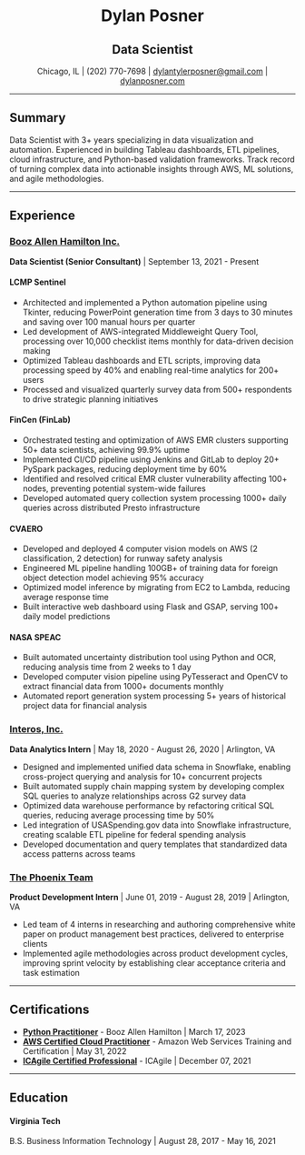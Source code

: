 <div align="center">

# Dylan Posner

## Data Scientist

Chicago, IL | (202) 770-7698 | dylantylerposner@gmail.com | [dylanposner.com](https://www.dylanposner.com)

</div>

---

## Summary

Data Scientist with 3+ years specializing in data visualization and automation. Experienced in building Tableau dashboards, ETL pipelines, cloud infrastructure, and Python-based validation frameworks. Track record of turning complex data into actionable insights through AWS, ML solutions, and agile methodologies.

---

## Experience

### [Booz Allen Hamilton Inc.](https://www.boozallen.com/)

**Data Scientist (Senior Consultant)** | September 13, 2021 - Present

#### LCMP Sentinel

- Architected and implemented a Python automation pipeline using Tkinter, reducing PowerPoint generation time from 3 days to 30 minutes and saving over 100 manual hours per quarter
- Led development of AWS-integrated Middleweight Query Tool, processing over 10,000 checklist items monthly for data-driven decision making
- Optimized Tableau dashboards and ETL scripts, improving data processing speed by 40% and enabling real-time analytics for 200+ users
- Processed and visualized quarterly survey data from 500+ respondents to drive strategic planning initiatives

#### FinCen (FinLab)

- Orchestrated testing and optimization of AWS EMR clusters supporting 50+ data scientists, achieving 99.9% uptime
- Implemented CI/CD pipeline using Jenkins and GitLab to deploy 20+ PySpark packages, reducing deployment time by 60%
- Identified and resolved critical EMR cluster vulnerability affecting 100+ nodes, preventing potential system-wide failures
- Developed automated query collection system processing 1000+ daily queries across distributed Presto infrastructure

#### CVAERO

- Developed and deployed 4 computer vision models on AWS (2 classification, 2 detection) for runway safety analysis
- Engineered ML pipeline handling 100GB+ of training data for foreign object detection model achieving 95% accuracy
- Optimized model inference by migrating from EC2 to Lambda, reducing average response time
- Built interactive web dashboard using Flask and GSAP, serving 100+ daily model predictions

#### NASA SPEAC

- Built automated uncertainty distribution tool using Python and OCR, reducing analysis time from 2 weeks to 1 day
- Developed computer vision pipeline using PyTesseract and OpenCV to extract financial data from 1000+ documents monthly
- Automated report generation system processing 5+ years of historical project data for financial analysis

### [Interos, Inc.](https://www.interos.ai/)

**Data Analytics Intern** | May 18, 2020 - August 26, 2020 | Arlington, VA

- Designed and implemented unified data schema in Snowflake, enabling cross-project querying and analysis for 10+ concurrent projects
- Built automated supply chain mapping system by developing complex SQL queries to analyze relationships across G2 survey data
- Optimized data warehouse performance by refactoring critical SQL queries, reducing average processing time by 50%
- Led integration of USASpending.gov data into Snowflake infrastructure, creating scalable ETL pipeline for federal spending analysis
- Developed documentation and query templates that standardized data access patterns across teams

### [The Phoenix Team](https://phoenixoutcomes.com/)

**Product Development Intern** | June 01, 2019 - August 28, 2019 | Arlington, VA

- Led team of 4 interns in researching and authoring comprehensive white paper on product management best practices, delivered to enterprise clients
- Implemented agile methodologies across product development cycles, improving sprint velocity by establishing clear acceptance criteria and task estimation

---

## Certifications

- [**Python Practitioner**](https://www.credly.com/badges/2696e828-6df4-4a87-89cf-b3da203a2ab0/email) - Booz Allen Hamilton | March 17, 2023
- [**AWS Certified Cloud Practitioner**](https://www.credly.com/badges/66af8ef4-a10b-42d6-aab9-c4a05db1746b?source=linked_in_profile) - Amazon Web Services Training and Certification | May 31, 2022
- [**ICAgile Certified Professional**](https://www.icagile.com/credentials/1a0ba384-c3d8-42a5-95c5-b83d76dcd994) - ICAgile | December 07, 2021

---

## Education

#### Virginia Tech

B.S. Business Information Technology | August 28, 2017 - May 16, 2021
